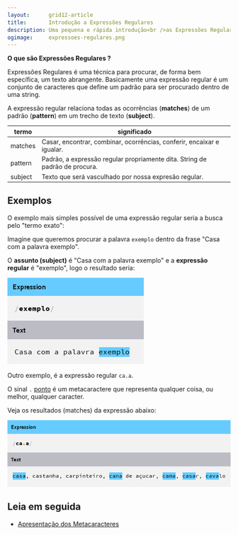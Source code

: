 ```yaml
---
layout:      grid12-article
title:       Introdução a Expressões Regulares
description: Uma pequena e rápida introdução<br />as Expressões Regulares
ogimage:     expressoes-regulares.png
---
```


__O que são Expressões Regulares ?__

Expressões Regulares é uma técnica para procurar, de forma bem específica, um texto abrangente. Basicamente uma expressão regular é um conjunto de caracteres que define um padrão para ser procurado dentro de uma string.

A expressão regular relaciona todas as ocorrências (__matches__) de um padrão (__pattern__) em um trecho de texto
(__subject__).

<table>
    <thead>
        <tr>
            <th>termo</th>
            <th>significado</th>
        </tr>
    </thead>
    <tbody>
        <tr>
            <td>matches</td>
            <td>Casar, encontrar, combinar, ocorrências, conferir, encaixar e igualar.</td>
        </tr>
        <tr>
            <td>pattern</td>
            <td>Padrão, a expressão regular propriamente dita. String de padrão de procura.</td>
        </tr>
        <tr>
            <td>subject</td>
            <td>Texto que será vasculhado por nossa expresão regular.</td>
        </tr>
    </tbody>
</table>



Exemplos
---

O exemplo mais simples possível de uma expressão regular seria a busca pelo "termo exato":

Imagine que queremos procurar a palavra `exemplo` dentro da frase "Casa com a palavra exemplo".

O __assunto (subject)__ é "Casa com a palavra exemplo" e a __expressão regular__ é "exemplo", logo o resultado seria:

![Figura ilustrando o 1 exemplo de expressão regular](exemplo1-expressoes-regulares.png)


Outro exemplo, é a expressão regular `ca.a`.

O sinal `.` [ponto](../metacaractere-ponto/) é um metacaractere que representa qualquer coisa, ou melhor, qualquer caracter.

Veja os resultados (matches) da expressão abaixo:

![Figura ilustrando o 2 exemplo de expressão regular](exemplo2-expressoes-regulares.png)



Leia em seguida
---

- [Apresentação dos Metacaracteres](/regex/metacaracteres/)
